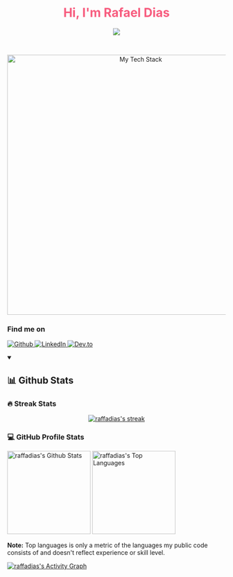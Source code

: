 <p align="center">
  <h1 align="center" style="color:#f75c7e;">Hi, I'm Rafael Dias</h1>
</p>

<p align="center">
  <!-- Typing SVG by DenverCoder1 - https://github.com/DenverCoder1/readme-typing-svg -->
  <a href="https://github.com/DenverCoder1/readme-typing-svg">
    <img src="https://readme-typing-svg.demolab.com/?lines=Full-stack%20%20%20developer;1%2B%20years%20of%20coding%20experience;Always%20learning%20new%20things&font=Fira%20Code&center=true&width=440&height=45&color=f75c7e&vCenter=true&pause=1000&size=22" /></a>
</p>

<br/>
<p align="center">
<img src="https://github-readme-tech-stack.vercel.app/api/cards?title=Tech%20Stack&align=center&titleAlign=center&fontSize=15&showBorder=false&lineHeight=3&lineCount=3&theme=react&gap=4&line1=typescript,typescript,3178C6;javascript,javascript,F7DF1E;react,react,61DAFB;redux,redux,764ABC;&line2=react,react%20native,609bfb;html5,html5,E34F26;css3,css3,1572B6;tailwindcss,tailwindcss,06B6D4;&line3=styledcomponents,styled%20components,DB7093;axios,axios,5A29E4;vite,vite,646CFF;expo,expo,000020;" alt="My Tech Stack" width="600px"/>
</p>

<h3 align="left">Find me on</h3>
<p align="left">
  <a href="https://github.com/raffadias" target="_blank">
    <img alt="Github" src="https://img.shields.io/badge/GitHub-%2312100E.svg?&style=for-the-badge&logo=Github&logoColor=white" />
  </a> 
  <a href="https://www.linkedin.com/in/rafael-ribeiro-dias" target="_blank">
    <img alt="LinkedIn" src="https://img.shields.io/badge/linkedin-%2312100E.svg?&style=for-the-badge&logo=linkedin&logoColor=blue" />
  </a> 
  <a href="https://dev.to/rfl_dias" target="_blank">
    <img alt="Dev.to" src="https://img.shields.io/badge/dev.to-%2312100E.svg?&style=for-the-badge&logo=dev.to&logoColor=white" />
  </a>
</p>

<details open> 
  <summary><h2>📊 Github Stats</h2></summary>

  <h3>🔥 Streak Stats</h3>

  <!-- GitHub Readme Streak Stats - https://github.com/DenverCoder1/github-readme-streak-stats -->
  <p align="center">
    <a href="https://github.com/DenverCoder1/github-readme-streak-stats">
      <img title="🔥 Get streak stats for your profile at git.io/streak-stats" alt="raffadias's streak" src="https://streak-stats.demolab.com?user=raffadias&theme=dracula&hide_border=true&border_radius=10&mode=weekly&card_width=800"/>
    </a>
  </p>

  <h3>💻 GitHub Profile Stats</h3>

  <!-- https://github.com/anuraghazra/github-readme-stats -->

  <a href="https://github.com/raffadias/github-readme-stats"><img alt="raffadias's Github Stats" src="https://denvercoder1-github-readme-stats.vercel.app/api/?username=raffadias&show_icons=true&include_all_commits=true&count_private=true&theme=react&hide_border=true&bg_color=1F222E&title_color=F85D7F&icon_color=79DAFA" height="192px"/></a>
  <a href="https://github.com/raffadias/github-readme-stats"><img alt="raffadias's Top Languages" src="https://denvercoder1-github-readme-stats.vercel.app/api/top-langs/?username=raffadias&langs_count=8&layout=compact&theme=react&hide_border=true&bg_color=1F222E&title_color=F85D7F&icon_color=79DAFA&hide=Jupyter%20Notebook,Roff" height="192px"/></a>
  <br/>

  <b>Note:</b> Top languages is only a metric of the languages my public code consists of and doesn't reflect experience or skill level.
  
  <!-- https://github.com/ashutosh00710/github-readme-activity-graph -->

  <a href="https://github.com/ashutosh00710/github-readme-activity-graph"><img alt="raffadias's Activity Graph" src="https://github-readme-activity-graph.cyclic.app/graph/?username=raffadias&bg_color=1F222E&color=79DAFA&line=F85D7F&point=FFFF&hide_border=true" /></a>

</details>
